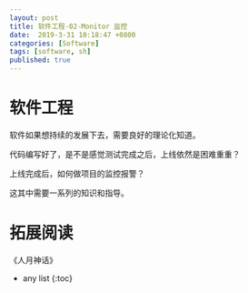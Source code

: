 ```yaml
---
layout: post
title: 软件工程-02-Monitor 监控
date:  2019-3-31 10:18:47 +0800
categories: [Software]
tags: [software, sh]
published: true
---
```


# 软件工程

软件如果想持续的发展下去，需要良好的理论化知道。

代码编写好了，是不是感觉测试完成之后，上线依然是困难重重？

上线完成后，如何做项目的监控报警？

这其中需要一系列的知识和指导。

# 拓展阅读

《人月神话》

* any list
{:toc}